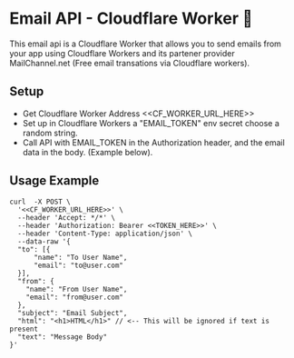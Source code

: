 # Email API - Cloudflare Worker 📨

This email api is a Cloudflare Worker that allows you to send emails from your app using Cloudflare Workers and its partener provider MailChannel.net (Free email transations via Cloudflare workers).

## Setup
- Get Cloudflare Worker Address <<CF_WORKER_URL_HERE>>
- Set up in Cloudflare Workers a "EMAIL_TOKEN" env secret choose a random string.
- Call API with EMAIL_TOKEN in the Authorization header, and the email data in the body. (Example below).

## Usage Example

```
curl  -X POST \
  '<<CF_WORKER_URL_HERE>>' \
  --header 'Accept: */*' \
  --header 'Authorization: Bearer <<TOKEN_HERE>>' \
  --header 'Content-Type: application/json' \
  --data-raw '{
  "to": [{
      "name": "To User Name",
      "email": "to@user.com"
  }],
  "from": {
    "name": "From User Name",
    "email": "from@user.com"
  },
  "subject": "Email Subject",
  "html": "<h1>HTML</h1>" // <-- This will be ignored if text is present
  "text": "Message Body" 
}'
```
